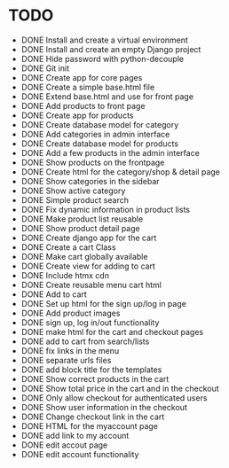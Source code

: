 # TODO
-   DONE Install and create a virtual environment
-   DONE Install and create an empty Django project
-   DONE Hide password with python-decouple
-   DONE Git init
-   DONE Create app for core pages
-   DONE Create a simple base.html file
-   DONE Extend base.html and use for front page
-   DONE Add products to front page
-   DONE Create app for products
-   DONE Create database model for category
-   DONE Add categories in admin interface
-   DONE Create database model for products
-   DONE Add a few products in the admin interface
-   DONE Show products on the frontpage
-   DONE Create html for the category/shop & detail page
-   DONE Show categories in the sidebar
-   DONE Show active category
-   DONE Simple product search
-   DONE Fix dynamic information in product lists
-   DONE Make product list reusable
-   DONE Show product detail page
-   DONE Create django app for the cart
-   DONE Create a cart Class
-   DONE Make cart globally available
-   DONE Create view for adding to cart
-   DONE Include htmx cdn
-   DONE Create reusable menu cart html
-   DONE Add to cart
-   DONE Set up html for the sign up/log in page
-   DONE Add product images
-   DONE sign up, log in/out functionality
-   DONE make html for the cart and checkout pages
-   DONE add to cart from search/lists
-   DONE fix links in the menu
-   DONE separate urls files
-   DONE add block title for the templates
-   DONE Show correct products in the cart
-   DONE Show total price in the cart and in the checkout
-   DONE Only allow checkout for authenticated users
-   DONE Show user information in the checkout
-   DONE Change checkout link in the cart
-   DONE HTML for the myaccount page
-   DONE add link to my account
-   DONE edit accout page
-   DONE edit account functionality